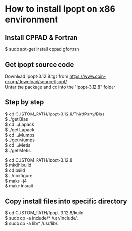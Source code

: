 # How to install Ipopt on x86 environment  

## Install CPPAD & Fortran  
$ sudo apt-get install cppad gfortran  
    
## Get ipopt source code    
Download Ipopt-3.12.8.tgz from https://www.coin-or.org/download/source/Ipopt/  
Untar the package and cd into the "Ipopt-3.12.8" folder  
  
## Step by step   
$ cd CUSTOM_PATH/Ipopt-3.12.8/ThirdParty/Blas  
$ ./get.Blas    
$ cd ../Lapack  
$ ./get.Lapack  
$ cd ../Mumps  
$ ./get.Mumps  
$ cd ../Metis  
$ ./get.Metis  
   
$ cd CUSTOM_PATH/Ipopt-3.12.8  
$ mkdir build  
$ cd build  
$ ../configure  
$ make -j4  
$ make install  
    
## Copy install files into specific directory 
$ cd CUSTOM_PATH/Ipopt-3.12.8/build  
$ sudo cp -a include/* /usr/include/.  
$ sudo cp -a lib/* /usr/lib/.  
